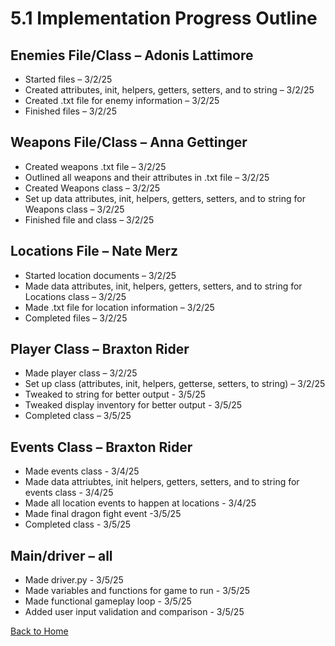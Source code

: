 # 5.1 Implementation Progress Outline

## Enemies File/Class – Adonis Lattimore

- Started files – 3/2/25
- Created attributes, init, helpers, getters, setters, and to string – 3/2/25
- Created .txt file for enemy information – 3/2/25
- Finished files – 3/2/25

## Weapons File/Class – Anna Gettinger

- Created weapons .txt file – 3/2/25
- Outlined all weapons and their attributes in .txt file – 3/2/25
- Created Weapons class – 3/2/25
-	Set up data attributes, init, helpers, getters, setters, and to string for Weapons class – 3/2/25
-	Finished file and class – 3/2/25

## Locations File – Nate Merz

- Started location documents – 3/2/25
- Made data attributes, init, helpers, getters, setters, and to string for Locations class – 3/2/25
-	Made .txt file for location information – 3/2/25
- Completed files – 3/2/25 

## Player Class – Braxton Rider

- Made player class – 3/2/25
- Set up class (attributes, init, helpers, getterse, setters, to string) – 3/2/25
- Tweaked to string for better output - 3/5/25
- Tweaked display inventory for better output - 3/5/25
- Completed class – 3/5/25

## Events Class – Braxton Rider 

- Made events class - 3/4/25
- Made data attriubtes, init helpers, getters, setters, and to string for events class - 3/4/25
- Made all location events to happen at locations - 3/4/25
- Made final dragon fight event -3/5/25
- Completed class - 3/5/25

## Main/driver – all 
- Made driver.py - 3/5/25
- Made variables and functions for game to run - 3/5/25
- Made functional gameplay loop - 3/5/25
- Added user input validation and comparison - 3/5/25

[Back to Home](https://github.com/SirRexOfRider/CYBR404-UNK-Oregon-Trail)


